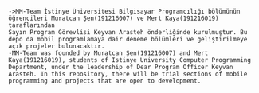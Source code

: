     ->MM-Team İstinye Üniversitesi Bilgisayar Programcılığı bölümünün öğrencileri Muratcan Şen(191216007) ve Mert Kaya(191216019) taraflarından
    Sayın Program Görevlisi Keyvan Arasteh önderliğinde kurulmuştur. Bu depo da mobil programlamaya dair deneme bölümleri ve geliştirilmeye açık projeler bulunacaktır.
    -MM-Team was founded by Muratcan Şen(191216007) and Mert Kaya(191216019), students of Istinye University Computer Programming Department, under the leadership of Dear Program Officer Keyvan Arasteh. In this repository, there will be trial sections of mobile programming and projects that are open to development.
